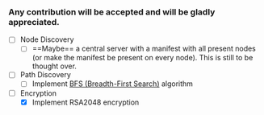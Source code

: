 
### Any contribution will be accepted and will be gladly appreciated.

 
 - [ ] Node Discovery
	 - [ ] ==Maybe== a central server with a manifest with all present nodes (or make the manifest be present on every node). This is still to be thought over.
 - [ ] Path Discovery
	 - [ ] Implement [BFS (Breadth-First Search)](https://en.wikipedia.org/wiki/Breadth-first_search) algorithm
 - [ ] Encryption
	 - [x] Implement RSA2048 encryption 